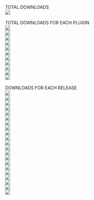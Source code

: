TOTAL DOWNLOADS<br>
  <a href="https://img.shields.io/"><img src="https://img.shields.io/github/downloads/geojak/YouKnowWho-s-ES-Plugins/total?color=008000"></a><br>
<br>
TOTAL DOWNLOADS FOR EACH PLUGIN<br>
  <a href="https://img.shields.io/"><img src="https://img.shields.io/github/downloads/geojak/YouKnowWho-s-ES-Plugins/BunrodeaRebellion.zip?color=008000"></a><br>
  <a href="https://img.shields.io/"><img src="https://img.shields.io/github/downloads/geojak/YouKnowWho-s-ES-Plugins/EscapeVelocity.zip?color=008000"></a><br>
  <a href="https://img.shields.io/"><img src="https://img.shields.io/github/downloads/geojak/YouKnowWho-s-ES-Plugins/HaiExtension.zip?color=008000"></a><br>
  <a href="https://img.shields.io/"><img src="https://img.shields.io/github/downloads/geojak/YouKnowWho-s-ES-Plugins/HumanExtension.zip?color=008000"></a><br>
  <a href="https://img.shields.io/"><img src="https://img.shields.io/github/downloads/geojak/YouKnowWho-s-ES-Plugins/KorathInBunrodeaSpace.zip?color=008000"></a><br>
  <a href="https://img.shields.io/"><img src="https://img.shields.io/github/downloads/geojak/YouKnowWho-s-ES-Plugins/PirateStart.zip?color=008000"></a><br>
  <a href="https://img.shields.io/"><img src="https://img.shields.io/github/downloads/geojak/YouKnowWho-s-ES-Plugins/PredecessorGasGiant.zip?color=008000"></a><br>
  <a href="https://img.shields.io/"><img src="https://img.shields.io/github/downloads/geojak/YouKnowWho-s-ES-Plugins/PugGalaxyContent.zip?color=008000"></a><br>
  <a href="https://img.shields.io/"><img src="https://img.shields.io/github/downloads/geojak/YouKnowWho-s-ES-Plugins/QuargPortals.zip?color=008000"></a><br>
  <a href="https://img.shields.io/"><img src="https://img.shields.io/github/downloads/geojak/YouKnowWho-s-ES-Plugins/ReloadableNukes.zip?color=008000"></a><br>
  <a href="https://img.shields.io/"><img src="https://img.shields.io/github/downloads/geojak/YouKnowWho-s-ES-Plugins/RemantSwan.zip?color=008000"></a><br>
<br>
DOWNLOADS FOR EACH RELEASE<br>
  <a href="https://img.shields.io/"><img src="https://img.shields.io/github/downloads/geojak/YouKnowWho-s-ES-Plugins/v1.0.6-PredecessorGasGiant/total?color=008000"></a><br>
  <a href="https://img.shields.io/"><img src="https://img.shields.io/github/downloads/geojak/YouKnowWho-s-ES-Plugins/v1.0.3-KorathInBunrodeaSpace/total?color=008000"></a><br>
  <a href="https://img.shields.io/"><img src="https://img.shields.io/github/downloads/geojak/YouKnowWho-s-ES-Plugins/v1.0.3-EscapeVelocity/total?color=008000"></a><br>
  <a href="https://img.shields.io/"><img src="https://img.shields.io/github/downloads/geojak/YouKnowWho-s-ES-Plugins/v1.0.3-BunrodeaRebellion/total?color=008000"></a><br>
  <a href="https://img.shields.io/"><img src="https://img.shields.io/github/downloads/geojak/YouKnowWho-s-ES-Plugins/v1.0.2-PirateStart/total?color=008000"></a><br>
  <a href="https://img.shields.io/"><img src="https://img.shields.io/github/downloads/geojak/YouKnowWho-s-ES-Plugins/v1.0.2-HumanExtension/total?color=008000"></a><br>
  <a href="https://img.shields.io/"><img src="https://img.shields.io/github/downloads/geojak/YouKnowWho-s-ES-Plugins/v1.0.2-HaiExtension/total?color=008000"></a><br>
  <a href="https://img.shields.io/"><img src="https://img.shields.io/github/downloads/geojak/YouKnowWho-s-ES-Plugins/v1.0.1-ReloadableNukes/total?color=008000"></a><br>
  <a href="https://img.shields.io/"><img src="https://img.shields.io/github/downloads/geojak/YouKnowWho-s-ES-Plugins/v1.0.1-HumanExtension/total?color=008000"></a><br>
  <a href="https://img.shields.io/"><img src="https://img.shields.io/github/downloads/geojak/YouKnowWho-s-ES-Plugins/v1.0.5-PredecessorGasGiant/total?color=008000"></a><br>
  <a href="https://img.shields.io/"><img src="https://img.shields.io/github/downloads/geojak/YouKnowWho-s-ES-Plugins/v1.0.3-QuargPortals/total?color=008000"></a><br>
  <a href="https://img.shields.io/"><img src="https://img.shields.io/github/downloads/geojak/YouKnowWho-s-ES-Plugins/v1.0.2-KorathInBunrodeaSpace/total?color=008000"></a><br>
  <a href="https://img.shields.io/"><img src="https://img.shields.io/github/downloads/geojak/YouKnowWho-s-ES-Plugins/v1.0.2-EscapeVelocity/total?color=008000"></a><br>
  <a href="https://img.shields.io/"><img src="https://img.shields.io/github/downloads/geojak/YouKnowWho-s-ES-Plugins/v1.0.2-BunrodeaRebellion/total?color=008000"></a><br>
  <a href="https://img.shields.io/"><img src="https://img.shields.io/github/downloads/geojak/YouKnowWho-s-ES-Plugins/v1.0.1-PugGalaxyContent/total?color=008000"></a><br>
  <a href="https://img.shields.io/"><img src="https://img.shields.io/github/downloads/geojak/YouKnowWho-s-ES-Plugins/v1.0.1-PirateStart/total?color=008000"></a><br>
  <a href="https://img.shields.io/"><img src="https://img.shields.io/github/downloads/geojak/YouKnowWho-s-ES-Plugins/v1.0.1-HaiExtension/total?color=008000"></a><br>
  <a href="https://img.shields.io/"><img src="https://img.shields.io/github/downloads/geojak/YouKnowWho-s-ES-Plugins/v1.0.0-HumanExtension/total?color=008000"></a><br>
  <a href="https://img.shields.io/"><img src="https://img.shields.io/github/downloads/geojak/YouKnowWho-s-ES-Plugins/v1.0.0-RemantSwan/total?color=008000"></a><br>
  <a href="https://img.shields.io/"><img src="https://img.shields.io/github/downloads/geojak/YouKnowWho-s-ES-Plugins/v1.0.0-ReloadableNukes/total?color=008000"></a><br>
  <a href="https://img.shields.io/"><img src="https://img.shields.io/github/downloads/geojak/YouKnowWho-s-ES-Plugins/Latest/total?color=008000"></a><br>
